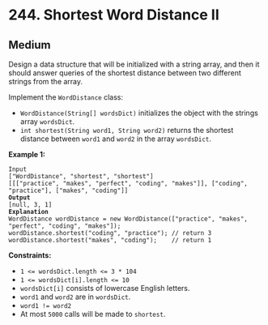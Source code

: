 # 244. Shortest Word Distance II

## Medium



Design a data structure that will be initialized with a string array, and then it should answer queries of the shortest distance between two different strings from the array.

Implement the `WordDistance` class:

* `WordDistance(String[] wordsDict)` initializes the object with the strings array `wordsDict`.
* `int shortest(String word1, String word2)` returns the shortest distance between `word1` and `word2` in the array `wordsDict`.

&#x20;

**Example 1:**

<pre><code>Input
["WordDistance", "shortest", "shortest"]
[[["practice", "makes", "perfect", "coding", "makes"]], ["coding", "practice"], ["makes", "coding"]]
<strong>Output
</strong>[null, 3, 1]
<strong>Explanation
</strong>WordDistance wordDistance = new WordDistance(["practice", "makes", "perfect", "coding", "makes"]);
wordDistance.shortest("coding", "practice"); // return 3
wordDistance.shortest("makes", "coding");    // return 1
</code></pre>

&#x20;

**Constraints:**

* `1 <= wordsDict.length <= 3 * 104`
* `1 <= wordsDict[i].length <= 10`
* `wordsDict[i]` consists of lowercase English letters.
* `word1` and `word2` are in `wordsDict`.
* `word1 != word2`
* At most `5000` calls will be made to `shortest`.
